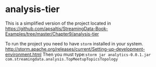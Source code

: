 # analysis-tier
This is a simplified version of the project located in https://github.com/apsaltis/StreamingData-Book-Examples/tree/master/Chapter9/analysis-tier

To run the project you need to have `storm` installed in your system. http://storm.apache.org/releases/current/Setting-up-development-environment.html
Then you must type:`storm jar analytics-0.0.1.jar com.streamingdata.analysis.TopMeetupTopicsTopology`
